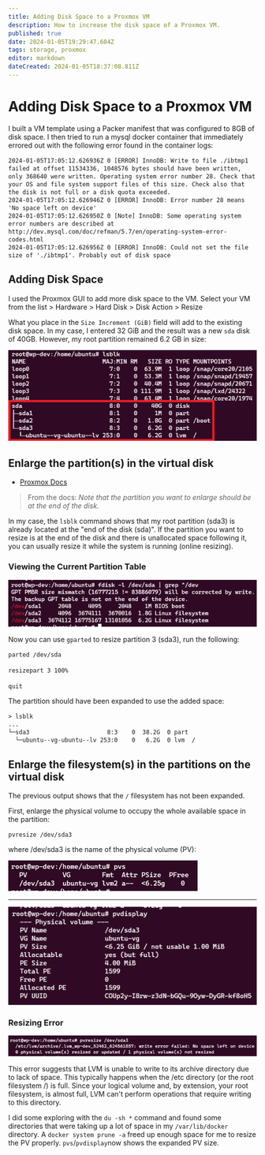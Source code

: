 ```yaml
---
title: Adding Disk Space to a Proxmox VM
description: How to increase the disk space of a Proxmox VM. 
published: true
date: 2024-01-05T19:29:47.604Z
tags: storage, proxmox
editor: markdown
dateCreated: 2024-01-05T18:37:08.811Z
---
```


# Adding Disk Space to a Proxmox VM

I built a VM template using a Packer manifest that was configured to 8GB of disk space. I then tried to run a mysql docker container that immediately errored out with the following error found in the container logs: 

```
2024-01-05T17:05:12.626936Z 0 [ERROR] InnoDB: Write to file ./ibtmp1 failed at offset 11534336, 1048576 bytes should have been written, only 368640 were written. Operating system error number 28. Check that your OS and file system support files of this size. Check also that the disk is not full or a disk quota exceeded.
2024-01-05T17:05:12.626946Z 0 [ERROR] InnoDB: Error number 28 means 'No space left on device'
2024-01-05T17:05:12.626950Z 0 [Note] InnoDB: Some operating system error numbers are described at http://dev.mysql.com/doc/refman/5.7/en/operating-system-error-codes.html
2024-01-05T17:05:12.626956Z 0 [ERROR] InnoDB: Could not set the file size of './ibtmp1'. Probably out of disk space
```

## Adding Disk Space

I used the Proxmox GUI to add more disk space to the VM. Select your VM from the list > Hardware > Hard Disk > Disk Action > Resize

What you place in the `Size Increment (GiB)` field will add to the existing disk space. In my case, I entered 32 GiB and the result was a new `sda` disk of 40GB. However, my root partition remained 6.2 GB in size:

![lsblk-root-partition.png](/images/lsblk-root-partition.png)

## Enlarge the partition(s) in the virtual disk
- [Proxmox Docs](https://pve.proxmox.com/wiki/Resize_disks)

> From the docs: *Note that the partition you want to enlarge should be at the end of the disk.* 

In my case, the `lsblk` command shows that my root partition (sda3) is already located at the "end of the disk (sda)". If the partition you want to resize is at the end of the disk and there is unallocated space following it, you can usually resize it while the system is running (online resizing). 

### Viewing the Current Partition Table

![fdisk-list.png](/images/fdisk-list.png)

Now you can use `gparted` to resize partition 3 (sda3), run the following:

```
parted /dev/sda

resizepart 3 100%

quit
```
The partition should have been expanded to use the added space:
```
> lsblk
...
└─sda3                      8:3    0  38.2G  0 part
  └─ubuntu--vg-ubuntu--lv 253:0    0   6.2G  0 lvm  /
```

## Enlarge the filesystem(s) in the partitions on the virtual disk

The previous output shows that the `/` filesystem has not been expanded. 

First, enlarge the physical volume to occupy the whole available space in the partition:

```
pvresize /dev/sda3
```

where /dev/sda3 is the name of the physical volume (PV):

![pvs.png](/images/pvs.png)

---
![pvdisplay.png](/images/pvdisplay.png)

### Resizing Error

![resize-error.png](/images/resize-error.png)

This error suggests that LVM is unable to write to its archive directory due to lack of space. This typically happens when the /etc directory (or the root filesystem /) is full. Since your logical volume and, by extension, your root filesystem, is almost full, LVM can't perform operations that require writing to this directory.

I did some exploring with the `du -sh *` command and found some directories that were taking up a lot of space in my `/var/lib/docker` directory. A `docker system prune -a` freed up enough space for me to resize the PV properly. `pvs`/`pvdisplay`now shows the expanded PV size.




